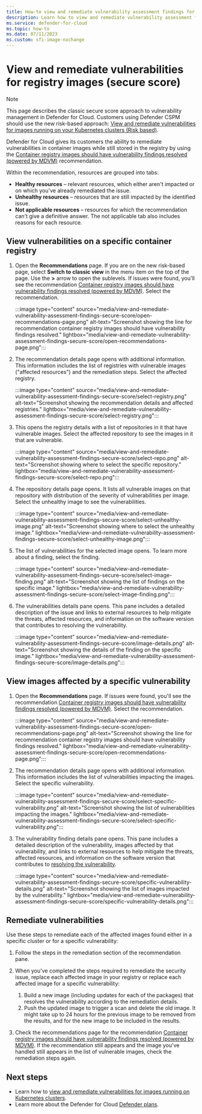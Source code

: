 ```yaml
---
title: How-to view and remediate vulnerability assessment findings for registry images (Secure Score).
description: Learn how to view and remediate vulnerability assessment findings for registry images  (Secure Score).
ms.service: defender-for-cloud
ms.topic: how-to
ms.date: 07/11/2023
ms.custom: sfi-image-nochange
---
```


# View and remediate vulnerabilities for registry images (secure score)

> [!NOTE]
> This page describes the classic secure score approach to vulnerability management in Defender for Cloud. Customers using Defender CSPM should use the new risk-based approach: [View and remediate vulnerabilities for images running on your Kubernetes clusters (Risk based)](view-and-remediate-vulnerabilities-for-images.md).


Defender for Cloud gives its customers the ability to remediate vulnerabilities in container images while still stored in the registry by using the [Container registry images should have vulnerability findings resolved (powered by MDVM)](https://portal.azure.com/#blade/Microsoft_Azure_Security/RecommendationsBlade/assessmentKey/c0b7cfc6-3172-465a-b378-53c7ff2cc0d5) recommendation.

Within the recommendation, resources are grouped into tabs:  

- **Healthy resources** – relevant resources, which either aren't impacted or on which you've already remediated the issue.  
- **Unhealthy resources** – resources that are still impacted by the identified issue.  
- **Not applicable resources** – resources for which the recommendation can't give a definitive answer. The not applicable tab also includes reasons for each resource.  

## View vulnerabilities on a specific container registry

1. Open the **Recommendations** page. If you are on the new risk-based page, select **Switch to classic view** in the menu item on the top of the page. Use the **>** arrow to open the sublevels. If issues were found, you'll see the recommendation [Container registry images should have vulnerability findings resolved (powered by MDVM)](https://portal.azure.com/#blade/Microsoft_Azure_Security/RecommendationsBlade/assessmentKey/c0b7cfc6-3172-465a-b378-53c7ff2cc0d5). Select the recommendation.

    :::image type="content" source="media/view-and-remediate-vulnerability-assessment-findings-secure-score/open-recommendations-page.png" alt-text="Screenshot showing the line for recommendation container registry images should have vulnerability findings resolved." lightbox="media/view-and-remediate-vulnerability-assessment-findings-secure-score/open-recommendations-page.png":::

1. The recommendation details page opens with additional information. This information includes the list of registries with vulnerable images ("affected resources") and the remediation steps. Select the affected registry.

    :::image type="content" source="media/view-and-remediate-vulnerability-assessment-findings-secure-score/select-registry.png" alt-text="Screenshot showing the recommendation details and affected registries." lightbox="media/view-and-remediate-vulnerability-assessment-findings-secure-score/select-registry.png":::

1. This opens the registry details with a list of repositories in it that have vulnerable images. Select the affected repository to see the images in it that are vulnerable.

    :::image type="content" source="media/view-and-remediate-vulnerability-assessment-findings-secure-score/select-repo.png" alt-text="Screenshot showing where to select the specific repository." lightbox="media/view-and-remediate-vulnerability-assessment-findings-secure-score/select-repo.png":::

1. The repository details page opens. It lists all vulnerable images on that repository with distribution of the severity of vulnerabilities per image. Select the unhealthy image to see the vulnerabilities.

    :::image type="content" source="media/view-and-remediate-vulnerability-assessment-findings-secure-score/select-unhealthy-image.png" alt-text="Screenshot showing where to select the unhealthy image." lightbox="media/view-and-remediate-vulnerability-assessment-findings-secure-score/select-unhealthy-image.png":::

1. The list of vulnerabilities for the selected image opens. To learn more about a finding, select the finding.

    :::image type="content" source="media/view-and-remediate-vulnerability-assessment-findings-secure-score/select-image-finding.png" alt-text="Screenshot showing the list of findings on the specific image." lightbox="media/view-and-remediate-vulnerability-assessment-findings-secure-score/select-image-finding.png":::

1. The vulnerabilities details pane opens. This pane includes a detailed description of the issue and links to external resources to help mitigate the threats, affected resources, and information on the software version that contributes to resolving the vulnerability.  

    :::image type="content" source="media/view-and-remediate-vulnerability-assessment-findings-secure-score/image-details.png" alt-text="Screenshot showing the details of the finding on the specific image." lightbox="media/view-and-remediate-vulnerability-assessment-findings-secure-score/image-details.png":::

## View images affected by a specific vulnerability

1. Open the **Recommendations** page. If issues were found, you'll see the recommendation [Container registry images should have vulnerability findings resolved (powered by MDVM)](https://portal.azure.com/#blade/Microsoft_Azure_Security/RecommendationsBlade/assessmentKey/c0b7cfc6-3172-465a-b378-53c7ff2cc0d5). Select the recommendation.

    :::image type="content" source="media/view-and-remediate-vulnerability-assessment-findings-secure-score/open-recommendations-page.png" alt-text="Screenshot showing the line for recommendation container registry images should have vulnerability findings resolved." lightbox="media/view-and-remediate-vulnerability-assessment-findings-secure-score/open-recommendations-page.png":::

1. The recommendation details page opens with additional information. This information includes the list of vulnerabilities impacting the images. Select the specific vulnerability.

    :::image type="content" source="media/view-and-remediate-vulnerability-assessment-findings-secure-score/select-specific-vulnerability.png" alt-text="Screenshot showing the list of vulnerabilities impacting the images." lightbox="media/view-and-remediate-vulnerability-assessment-findings-secure-score/select-specific-vulnerability.png":::

1. The vulnerability finding details pane opens. This pane includes a detailed description of the vulnerability, images affected by that vulnerability, and links to external resources to help mitigate the threats, affected resources, and information on the software version that contributes to [resolving the vulnerability](#remediate-vulnerabilities).

    :::image type="content" source="media/view-and-remediate-vulnerability-assessment-findings-secure-score/specific-vulnerability-details.png" alt-text="Screenshot showing the list of images impacted by the vulnerability." lightbox="media/view-and-remediate-vulnerability-assessment-findings-secure-score/specific-vulnerability-details.png":::

## Remediate vulnerabilities

Use these steps to remediate each of the affected images found either in a specific cluster or for a specific vulnerability:

1. Follow the steps in the remediation section of the recommendation pane.
1. When you've completed the steps required to remediate the security issue, replace each affected image in your registry or replace each affected image for a specific vulnerability:
    1. Build a new image (including updates for each of the packages) that resolves the vulnerability according to the remediation details.
    1. Push the updated image to trigger a scan and delete the old image. It might take up to 24 hours for the previous image to be removed from the results, and for the new image to be included in the results.

1. Check the recommendations page for the recommendation [Container registry images should have vulnerability findings resolved (powered by MDVM)](https://portal.azure.com/#blade/Microsoft_Azure_Security/RecommendationsBlade/assessmentKey/c0b7cfc6-3172-465a-b378-53c7ff2cc0d5).
If the recommendation still appears and the image you've handled still appears in the list of vulnerable images, check the remediation steps again.

## Next steps

- Learn how to [view and remediate vulnerabilities for images running on Kubernetes clusters](view-and-remediate-vulnerabilities-for-images.md).
- Learn more about the Defender for Cloud [Defender plans](defender-for-cloud-introduction.md#cloud-workload-protection-platform-cwpp).
